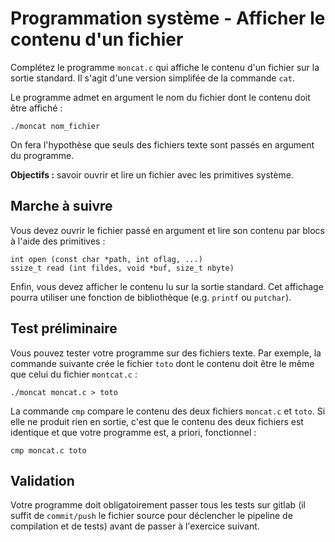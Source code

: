 # Programmation système - Afficher le contenu d'un fichier

Complétez le programme `moncat.c` qui affiche le contenu d'un fichier sur la sortie standard.
Il s'agit d'une version simplifée de la commande `cat`.

Le programme admet en argument le nom du fichier dont le contenu doit être affiché :

    ./moncat nom_fichier

On fera l'hypothèse que seuls des fichiers texte sont passés en argument du programme.

**Objectifs :** savoir ouvrir et lire un fichier avec les primitives système.

## Marche à suivre

Vous devez ouvrir le fichier passé en argument et lire son contenu par blocs à l'aide des primitives :

    int open (const char *path, int oflag, ...)
    ssize_t read (int fildes, void *buf, size_t nbyte)

Enfin, vous devez afficher le contenu lu sur la sortie standard.
Cet affichage pourra utiliser une fonction de bibliothèque (e.g. `printf` ou `putchar`).

## Test préliminaire

Vous pouvez tester votre programme sur des fichiers texte.
Par exemple, la commande suivante crée le fichier `toto` dont le contenu doit être le même que celui du fichier `montcat.c` :

    ./moncat moncat.c > toto

La commande `cmp` compare le contenu des deux fichiers `moncat.c` et `toto`.
Si elle ne produit rien en sortie, c'est que le contenu des deux fichiers est identique et que votre programme est, a priori, fonctionnel :

    cmp moncat.c toto

## Validation

Votre programme doit obligatoirement passer tous les tests sur gitlab (il suffit de `commit/push` le fichier source pour déclencher le pipeline de compilation et de tests) avant de passer à l'exercice suivant.
